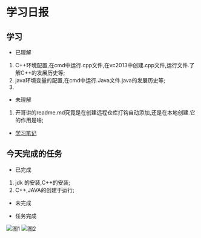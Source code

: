 # 学习日报

## 学习

* 已理解
1. C++环境配置,在cmd中运行.cpp文件,在vc2013中创建.cpp文件,运行文件.了解C++的发展历史等;
2. java环境变量的配置,在cmd中运行.Java文件.java的发展历史等;
3. 

* 未理解
1. 开哥讲的readme.md究竟是在创建远程仓库打钩自动添加,还是在本地创建.它的作用是啥;

* [学习笔记](https://github.com/Yousaisai/7.22-/blob/master/%E7%AC%94%E8%AE%B0.md)



## 今天完成的任务

* 已完成
1. jdk 的安装,C++的安装;
2. C++,JAVA的创建于运行;

* 未完成


* 任务完成

![图1](https://github.com/Yousaisai/7.22-/blob/master/%E5%9B%BE1.png)
![图2](https://github.com/Yousaisai/7.22-/blob/master/%E5%9B%BE2.png)